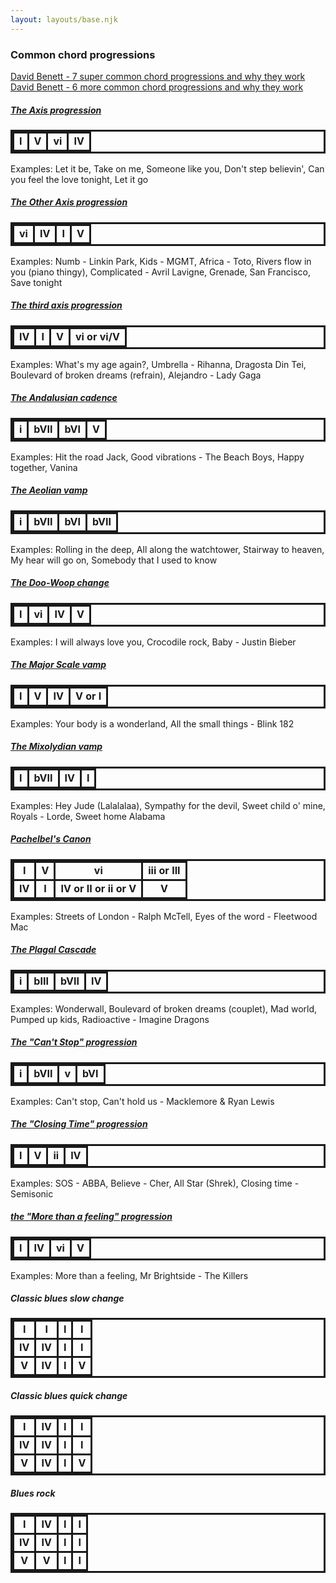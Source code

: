 ```yaml
---
layout: layouts/base.njk
---
```


<style>
table, tr, td {
    border: 3px solid;
    text-align: center;
    table-layout: auto;
}
table {
    text-align: center;
    table-layout: fixed;
    width: 100%;
    font-weight: bold;
}
</style>

### Common chord progressions

<a href="https://www.youtube.com/watch?v=Vyc8lezaa9g" rel="noopener noreferrer" target="_blank">David Benett - 7 super common chord progressions and why they work</a>
<a href="https://www.youtube.com/watch?v=v3YbEL-_eoI" rel="noopener noreferrer" target="_blank">David Benett - 6 more common chord progressions and why they work</a>


[<h5>The Axis progression</h5>](https://youtu.be/Vyc8lezaa9g?t=169)
<table>
<tr><td>I</td> <td>V</td> <td>vi</td> <td>IV</td></tr>
</table>
Examples: Let it be, Take on me, Someone like you, Don't step believin', Can you feel the love tonight, Let it go

[<h5>The Other Axis progression</h5>](https://youtu.be/Vyc8lezaa9g?t=251)
<table>
<tr><td>vi</td> <td>IV</td> <td>I</td> <td>V</td></tr>
</table>
Examples: Numb - Linkin Park, Kids - MGMT, Africa - Toto, Rivers flow in you (piano thingy), Complicated - Avril Lavigne, Grenade, San Francisco, Save tonight

[<h5>The third axis progression</h5>](https://youtu.be/v3YbEL-_eoI?t=644)
<table>
<tr><td>IV</td> <td>I</td> <td>V</td> <td>vi or vi/V</td></tr>
</table>
Examples: What's my age again?, Umbrella - Rihanna, Dragosta Din Tei, Boulevard of broken dreams (refrain), Alejandro - Lady Gaga

[<h5>The Andalusian cadence</h5>](https://youtu.be/Vyc8lezaa9g?t=452)
<table>
<tr><td>i</td> <td>bVII</td> <td>bVI</td> <td>V</td></tr>
</table>
Examples: Hit the road Jack, Good vibrations - The Beach Boys, Happy together, Vanina

[<h5>The Aeolian vamp</h5>](https://youtu.be/Vyc8lezaa9g?t=571)
<table>
<tr><td>i</td> <td>bVII</td> <td>bVI</td> <td>bVII</td></tr>
</table>
Examples: Rolling in the deep, All along the watchtower, Stairway to heaven, My hear will go on, Somebody that I used to know

[<h5>The Doo-Woop change</h5>](https://youtu.be/Vyc8lezaa9g?t=794)
<table>
<tr><td>I</td> <td>vi</td> <td>IV</td> <td>V</td></tr>
</table>
Examples: I will always love you, Crocodile rock, Baby - Justin Bieber

[<h5>The Major Scale vamp</h5>](https://youtu.be/Vyc8lezaa9g?t=955)
<table>
<tr><td>I</td> <td>V</td> <td>IV</td> <td>V or I</td></tr>
</table>
Examples: Your body is a wonderland, All the small things - Blink 182

[<h5>The Mixolydian vamp</h5>](https://youtu.be/Vyc8lezaa9g?t=1088)
<table>
<tr><td>I</td> <td>bVII</td> <td>IV</td> <td>I</td></tr>
</table>
Examples: Hey Jude (Lalalalaa), Sympathy for the devil, Sweet child o' mine, Royals - Lorde, Sweet home Alabama

[<h5>Pachelbel's Canon</h5>](https://youtu.be/_PC6jwoHyOk?t=63)
<table>
<tr><td>I</td> <td>V</td> <td>vi</td> <td>iii or III</td></tr>
<tr><td>IV</td> <td>I</td> <td>IV or II or ii or V</td> <td>V</td></tr>
</table>
Examples: Streets of London - Ralph McTell, Eyes of the word - Fleetwood Mac

[<h5>The Plagal Cascade</h5>](https://youtu.be/v3YbEL-_eoI?t=118)
<table>
<tr><td>i</td> <td>bIII</td> <td>bVII</td> <td>IV</td></tr>
</table>
Examples: Wonderwall, Boulevard of broken dreams (couplet), Mad world, Pumped up kids, Radioactive - Imagine Dragons

[<h5>The "Can't Stop" progression</h5>](https://youtu.be/v3YbEL-_eoI?t=212)
<table>
<tr><td>i</td> <td>bVII</td> <td>v</td> <td>bVI</td></tr>
</table>
Examples: Can't stop, Can't hold us - Macklemore & Ryan Lewis

[<h5>The "Closing Time" progression</h5>](https://youtu.be/v3YbEL-_eoI?t=457)
<table>
<tr><td>I</td> <td>V</td> <td>ii</td> <td>IV</td></tr>
</table>
Examples: SOS - ABBA, Believe - Cher, All Star (Shrek), Closing time - Semisonic

[<h5>the "More than a feeling" progression</h5>](https://youtu.be/v3YbEL-_eoI?t=890)
<table>
<tr><td>I</td> <td>IV</td> <td>vi</td> <td>V</td></tr>
</table>
Examples: More than a feeling, Mr Brightside - The Killers

<h5>Classic blues slow change</h5>
<table>
<tr><td>I</td> <td>I</td> <td>I</td> <td>I</td></tr>
<tr><td>IV</td> <td>IV</td> <td>I</td> <td>I</td></tr>
<tr><td>V</td> <td>IV</td> <td>I</td> <td>V</td></tr>
</table>

<h5>Classic blues quick change</h5>
<table>
<tr><td>I</td> <td>IV</td> <td>I</td> <td>I</td></tr>
<tr><td>IV</td> <td>IV</td> <td>I</td> <td>I</td></tr>
<tr><td>V</td> <td>IV</td> <td>I</td> <td>V</td></tr>
</table>

<h5>Blues rock</h5>
<table>
<tr><td>I</td> <td>IV</td> <td>I</td> <td>I</td></tr>
<tr><td>IV</td> <td>IV</td> <td>I</td> <td>I</td></tr>
<tr><td>V</td> <td>V</td> <td>I</td> <td>I</td></tr>
</table>
